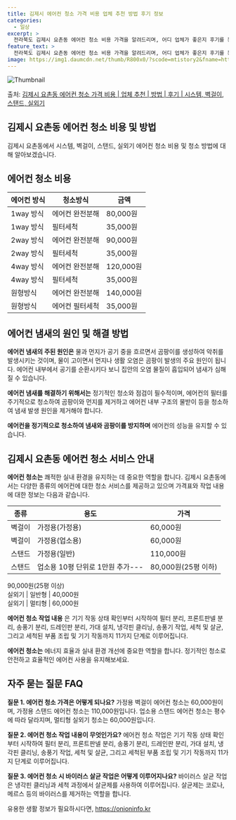 ```yaml
---
title: 김제시 에어컨 청소 가격 비용 업체 추천 방법 후기 정보
categories:
  - 일상
excerpt: >
  전라북도 김제시 요촌동 에어컨 청소 비용 가격을 알려드리며, 어디 업체가 좋은지 후기를 통해 알아보겠습니다. 현재 글에서는 시스템, 벽걸이, 스탠드, 실외기 각각에 대해 청소 비용이 나와 있으니 참고하시면 되겠습니다. 에어컨 분해 청소 방법 보기 👈 클릭셀프 에어컨 청소 방법 보기👈 클릭김제시 요촌동 에어컨 청소 비용시스템에어컨 방식클리닝방식금액1way 방식에어컨 완전분해80,000원1way 방식에어컨 필터세척35,000원2way 방식에어컨 완전분해90,000원2way 방식에어컨 필터세척35,000원4way 방식에어컨 완전분해120,000원4way 방식에어컨 필터세척35,000원원형방식에어컨 완전분해140,000원원형방식에어컨 필터세척35,000원에어컨 청소 견적 샘플 보기 👈 클릭에어컨 냄새의 원인에어..
feature_text: >
  전라북도 김제시 요촌동 에어컨 청소 비용 가격을 알려드리며, 어디 업체가 좋은지 후기를 통해 알아보겠습니다. 현재 글에서는 시스템, 벽걸이, 스탠드, 실외기 각각에 대해 청소 비용이 나와 있으니 참고하시면 되겠습니다. 에어컨 분해 청소 방법 보기 👈 클릭셀프 에어컨 청소 방법 보기👈 클릭김제시 요촌동 에어컨 청소 비용시스템에어컨 방식클리닝방식금액1way 방식에어컨 완전분해80,000원1way 방식에어컨 필터세척35,000원2way 방식에어컨 완전분해90,000원2way 방식에어컨 필터세척35,000원4way 방식에어컨 완전분해120,000원4way 방식에어컨 필터세척35,000원원형방식에어컨 완전분해140,000원원형방식에어컨 필터세척35,000원에어컨 청소 견적 샘플 보기 👈 클릭에어컨 냄새의 원인에어..
image: https://img1.daumcdn.net/thumb/R800x0/?scode=mtistory2&fname=https%3A%2F%2Fblog.kakaocdn.net%2Fdn%2FAOQMv%2FbtsHym68A2L%2FnSoKX8VO10q9MST72jwqhK%2Fimg.webp
---
```


![Thumbnail](https://img1.daumcdn.net/thumb/R800x0/?scode=mtistory2&fname=https%3A%2F%2Fblog.kakaocdn.net%2Fdn%2FAOQMv%2FbtsHym68A2L%2FnSoKX8VO10q9MST72jwqhK%2Fimg.webp)

<p>출처: <a href="https://onioninfo.kr/entry/%EA%B9%80%EC%A0%9C%EC%8B%9C-%EC%9A%94%EC%B4%8C%EB%8F%99-%EC%97%90%EC%96%B4%EC%BB%A8-%EC%B2%AD%EC%86%8C-%EA%B0%80%EA%B2%A9-%EB%B9%84%EC%9A%A9-%EC%97%85%EC%B2%B4-%EC%B6%94%EC%B2%9C-%EB%B0%A9%EB%B2%95-%ED%9B%84%EA%B8%B0-%EC%8B%9C%EC%8A%A4%ED%85%9C-%EB%B2%BD%EA%B1%B8%EC%9D%B4-%EC%8A%A4%ED%83%A0%EB%93%9C-%EC%8B%A4%EC%99%B8%EA%B8%B0" rel="dofollow">김제시 요촌동 에어컨 청소 가격 비용 | 업체 추천 | 방법 | 후기 | 시스템, 벽걸이, 스탠드, 실외기</a> </p>

## 김제시 요촌동 에어컨 청소 비용 및 방법

김제시 요촌동에서 시스템, 벽걸이, 스탠드, 실외기 에어컨 청소 비용 및 청소 방법에 대해 알아보겠습니다.

## **에어컨 청소 비용**

**에어컨 방식** | **청소방식** | **금액**  
---|---|---  
1way 방식 | 에어컨 완전분해 | 80,000원  
1way 방식 | 필터세척 | 35,000원  
2way 방식 | 에어컨 완전분해 | 90,000원  
2way 방식 | 필터세척 | 35,000원  
4way 방식 | 에어컨 완전분해 | 120,000원  
4way 방식 | 필터세척 | 35,000원  
원형방식 | 에어컨 완전분해 | 140,000원  
원형방식 | 에어컨 필터세척 | 35,000원  
  


## **에어컨 냄새의 원인 및 해결 방법**

**에어컨 냄새의 주된 원인은** 물과 먼지가 공기 중을 흐르면서 곰팡이를 생성하여 악취를 발생시키는 것이며, 물이 고이면서 먼지나 생활
오염은 곰팡이 발생의 주요 원인이 됩니다. 에어컨 내부에서 공기를 순환시키다 보니 집안의 오염 물질이 흡입되어 냄새가 심해질 수 있습니다.

**에어컨 냄새를 해결하기 위해서는** 정기적인 청소와 점검이 필수적이며, 에어컨의 필터를 주기적으로 청소하여 곰팡이와 먼지를 제거하고
에어컨 내부 구조의 물받이 등을 청소하여 냄새 발생 원인을 제거해야 합니다.

**에어컨을 정기적으로 청소하여 냄새와 곰팡이를 방지하며** 에어컨의 성능을 유지할 수 있습니다.



## **김제시 요촌동 에어컨 청소 서비스 안내**

**에어컨 청소는** 쾌적한 실내 환경을 유지하는 데 중요한 역할을 합니다. 김제시 요촌동에서는 다양한 종류의 에어컨에 대한 청소 서비스를
제공하고 있으며 가격표와 작업 내용에 대한 정보는 다음과 같습니다.

**종류** | **용도** | **가격**  
---|---|---  
벽걸이 | 가정용(가정용) | 60,000원  
벽걸이 | 가정용(업소용) | 60,000원  
스탠드 | 가정용(일반) | 110,000원  
스탠드 | 업소용 10평 단위로 1만원 추가--- | 80,000원(25평 이하)  
90,000원(25평 이상)  
실외기 | 일반형 | 40,000원  
실외기 | 멀티형 | 60,000원  
  
**에어컨 청소 작업 내용** 은 기기 작동 상태 확인부터 시작하여 필터 분리, 프론트판넬 분리, 송풍기 분리, 드레인판 분리, 가대 설치,
냉각핀 클리닝, 송풍기 작업, 세척 및 살균, 그리고 세척된 부품 조립 및 기기 작동까지 11가지 단계로 이루어집니다.

**에어컨 청소는** 에너지 효율과 실내 환경 개선에 중요한 역할을 합니다. 정기적인 청소로 안전하고 효율적인 에어컨 사용을 유지해보세요.



## **자주 묻는 질문 FAQ**

**질문 1. 에어컨 청소 가격은 어떻게 되나요?** 가정용 벽걸이 에어컨 청소는 60,000원이며, 가정용 스탠드 에어컨 청소는
110,000원입니다. 업소용 스탠드 에어컨 청소는 평수에 따라 달라지며, 멀티형 실외기 청소는 60,000원입니다.

**질문 2. 에어컨 청소 작업 내용이 무엇인가요?** 에어컨 청소 작업은 기기 작동 상태 확인부터 시작하여 필터 분리, 프론트판넬 분리,
송풍기 분리, 드레인판 분리, 가대 설치, 냉각핀 클리닝, 송풍기 작업, 세척 및 살균, 그리고 세척된 부품 조립 및 기기 작동까지 11가지
단계로 이루어집니다.

**질문 3. 에어컨 청소 시 바이러스 살균 작업은 어떻게 이루어지나요?** 바이러스 살균 작업은 냉각핀 클리닝과 세척 과정에서 살균제를
사용하여 이루어집니다. 살균제는 코로나, 메르스 등의 바이러스를 제거하는 역할을 합니다.

 

유용한 생활 정보가 필요하시다면, <a href="https://onioninfo.kr" rel="dofollow">https://onioninfo.kr</a>


